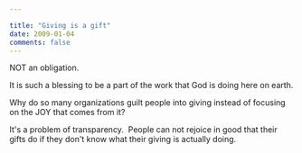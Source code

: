 ```yaml
---

title: "Giving is a gift"
date: 2009-01-04
comments: false
---
```


NOT an obligation.
   
   
It is such a blessing to be a part of the work that God is doing here on earth.
   
   
Why do so many organizations guilt people into giving instead of focusing on the JOY that comes from it?
   
   
It's a problem of transparency.  People can not rejoice in good that their gifts do if they don't know what their giving is actually doing. 